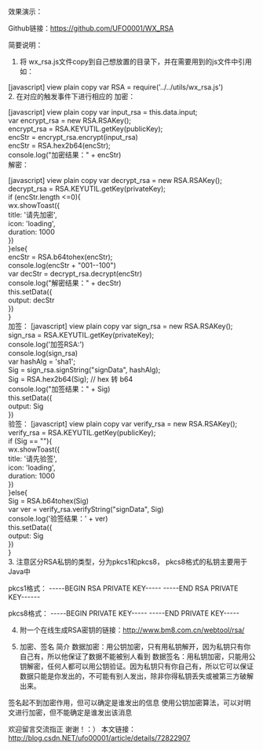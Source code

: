 效果演示：


Github链接：https://github.com/UFO0001/WX_RSA

简要说明：

1. 将 wx_rsa.js文件copy到自己想放置的目录下，并在需要用到的js文件中引用 如：

[javascript] view plain copy
var RSA = require('../../utils/wx_rsa.js')  
2. 在对应的触发事件下进行相应的
加密：

[javascript] view plain copy
var input_rsa = this.data.input;  
    var encrypt_rsa = new RSA.RSAKey();  
    encrypt_rsa = RSA.KEYUTIL.getKey(publicKey);  
    encStr = encrypt_rsa.encrypt(input_rsa)  
    encStr = RSA.hex2b64(encStr);  
    console.log("加密结果：" + encStr)  
解密：

[javascript] view plain copy
var decrypt_rsa = new RSA.RSAKey();  
   decrypt_rsa = RSA.KEYUTIL.getKey(privateKey);  
   if (encStr.length <=0){  
     wx.showToast({  
       title: '请先加密',  
       icon: 'loading',  
       duration: 1000  
     })  
   }else{  
     encStr = RSA.b64tohex(encStr);  
     console.log(encStr + "001--100")  
     var decStr = decrypt_rsa.decrypt(encStr)  
     console.log("解密结果：" + decStr)  
     this.setData({  
       output: decStr  
     })  
   }  
加签：
[javascript] view plain copy
var sign_rsa = new RSA.RSAKey();  
sign_rsa = RSA.KEYUTIL.getKey(privateKey);  
console.log('加签RSA:')  
console.log(sign_rsa)  
var hashAlg = 'sha1';  
Sig = sign_rsa.signString("signData", hashAlg);  
Sig = RSA.hex2b64(Sig); // hex 转 b64  
console.log("加签结果：" + Sig)  
this.setData({  
  output: Sig  
})  
验签：
[javascript] view plain copy
var verify_rsa = new RSA.RSAKey();  
   verify_rsa = RSA.KEYUTIL.getKey(publicKey);  
   if (Sig == ""){  
     wx.showToast({  
       title: '请先验签',  
       icon: 'loading',  
       duration: 1000  
     })  
   }else{  
     Sig = RSA.b64tohex(Sig)  
     var ver = verify_rsa.verifyString("signData", Sig)  
     console.log('验签结果：' + ver)  
     this.setData({  
       output: Sig  
     })  
   }  
3. 注意区分RSA私钥的类型，分为pkcs1和pkcs8， pkcs8格式的私钥主要用于Java中

 pkcs1格式：
-----BEGIN RSA PRIVATE KEY-----
-----END RSA PRIVATE KEY------

 pkcs8格式：
-----BEGIN PRIVATE KEY-----
-----END PRIVATE KEY-----

4. 附一个在线生成RSA密钥的链接：http://www.bm8.com.cn/webtool/rsa/

5. 加密、签名 简介
数据加密：用公钥加密，只有用私钥解开，因为私钥只有你自己有，所以他保证了数据不能被别人看到
数据签名：用私钥加密，只能用公钥解密，任何人都可以用公钥验证。因为私钥只有你自己有，所以它可以保证数据只能是你发出的，不可能有别人发出，除非你得私钥丢失或被第三方破解出来。

签名起不到加密作用，但可以确定是谁发出的信息
使用公钥加密算法，可以对明文进行加密，但不能确定是谁发出该消息


欢迎留言交流指正 谢谢！：）
本文链接：http://blog.csdn.NET/ufo00001/article/details/72822907
